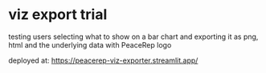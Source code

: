 # viz export trial
 testing users selecting what to show on a bar chart and exporting it as png, html and the underlying data with PeaceRep logo

 deployed at: https://peacerep-viz-exporter.streamlit.app/
